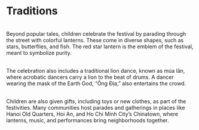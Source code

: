 # Traditions 
\
Beyond popular tales, children celebrate the festival by parading through the street with colorful lanterns. These come in diverse shapes, such as stars, butterflies, and fish. The red star lantern is the emblem of the festival, meant to symbolize purity.

\
The celebration also includes a traditional lion dance, known as múa lân, where acrobatic dancers carry a lion to the beat of drums. A dancer wearing the mask of the Earth God, “Ông Địa,” also entertains the crowd. 

\
Children are also given gifts, including toys or new clothes, as part of the festivities. Many communities host parades and gatherings in places like Hanoi Old Quarters, Hoi An, and Ho Chi Minh City’s Chinatown, where lanterns, music, and performances bring neighborhoods together.